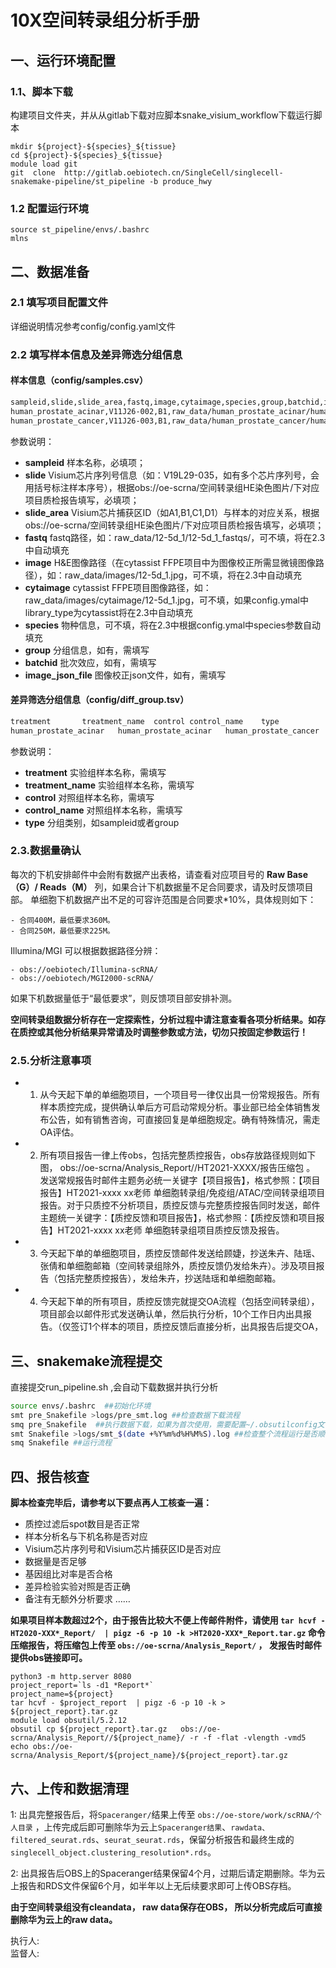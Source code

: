 # 10X空间转录组分析手册

## 一、运行环境配置
### 1.1、脚本下载
构建项目文件夹，并从从gitlab下载对应脚本snake_visium_workflow下载运行脚本
```
mkdir ${project}-${species}_${tissue}
cd ${project}-${species}_${tissue}
module load git 
git  clone  http://gitlab.oebiotech.cn/SingleCell/singlecell-snakemake-pipeline/st_pipeline -b produce_hwy
```

### 1.2 配置运行环境
```
source st_pipeline/envs/.bashrc   
mlns  
```

## 二、数据准备

### 2.1 填写项目配置文件
详细说明情况参考config/config.yaml文件

### 2.2 填写样本信息及差异筛选分组信息
#### 样本信息（config/samples.csv）
```bash
sampleid,slide,slide_area,fastq,image,cytaimage,species,group,batchid,image_json_file
human_prostate_acinar,V11J26-002,B1,raw_data/human_prostate_acinar/human_prostate_acinar_fastqs,raw_data/images/human_prostate_acinar.tif,,人-前列腺癌,human_prostate_acinar,1,
human_prostate_cancer,V11J26-003,B1,raw_data/human_prostate_cancer/human_prostate_cancer_fastqs,raw_data/images/human_prostate_cancer.tif,,人-前列腺癌,human_prostate_cancer,2,
```
参数说明：

  - **sampleid** 样本名称，必填项； 
  - **slide** Visium芯片序列号信息（如：V19L29-035，如有多个芯片序列号，会用括号标注样本序号），根据obs://oe-scrna/空间转录组HE染色图片/下对应项目质检报告填写，必填项； 
  - **slide_area** Visium芯片捕获区ID（如A1,B1,C1,D1）与样本的对应关系，根据obs://oe-scrna/空间转录组HE染色图片/下对应项目质检报告填写，必填项； 
  - **fastq** fastq路径，如：raw_data/12-5d_1/12-5d_1_fastqs/，可不填，将在2.3中自动填充
  - **image** H&E图像路径（在cytassist FFPE项目中为图像校正所需显微镜图像路径），如：raw_data/images/12-5d_1.jpg，可不填，将在2.3中自动填充
  - **cytaimage** cytassist FFPE项目图像路径，如：raw_data/images/cytaimage/12-5d_1.jpg，可不填，如果config.ymal中library_type为cytassist将在2.3中自动填充
  - **species** 物种信息，可不填，将在2.3中根据config.ymal中species参数自动填充 
  - **group** 分组信息，如有，需填写 
  - **batchid** 批次效应，如有，需填写
  - **image_json_file** 图像校正json文件，如有，需填写
#### 差异筛选分组信息（config/diff_group.tsv）

```bash  
treatment       treatment_name  control control_name    type
human_prostate_acinar   human_prostate_acinar   human_prostate_cancer   human_prostate_cancer   sampleid
```
参数说明：

  - **treatment** 实验组样本名称，需填写
  - **treatment_name** 实验组样本名称，需填写
  - **control** 对照组样本名称，需填写
  - **control_name** 对照组样本名称，需填写
  - **type** 分组类别，如sampleid或者group 

### 2.3.数据量确认

每次的下机安排邮件中会附有数据产出表格，请查看对应项目号的 **Raw Base（G）/ Reads（M）** 列，如果合计下机数据量不足合同要求，请及时反馈项目部。
单细胞下机数据产出不足的可容许范围是合同要求*10%，具体规则如下： 

    - 合同400M，最低要求360M。
    - 合同250M，最低要求225M。

Illumina/MGI 可以根据数据路径分辨：

    - obs://oebiotech/Illumina-scRNA/
    - obs://oebiotech/MGI2000-scRNA/          
                            
如果下机数据量低于“最低要求”，则反馈项目部安排补测。

**空间转录组数据分析存在一定探索性，分析过程中请注意查看各项分析结果。如存在质控或其他分析结果异常请及时调整参数或方法，切勿只按固定参数运行！**

### 2.5.分析注意事项 
- 1. 从今天起下单的单细胞项目，一个项目号一律仅出具一份常规报告。所有样本质控完成，提供确认单后方可启动常规分析。事业部已给全体销售发布公告，如有销售咨询，可直接回复是单细胞规定。确有特殊情况，需走OA评估。

- 2. 所有项目报告一律上传obs，包括完整质控报告，obs存放路径规则如下图， obs://oe-scrna/Analysis_Report//HT2021-XXXX/报告压缩包 。
发送常规报告时邮件主题务必统一关键字【项目报告】，格式参照：【项目报告】HT2021-xxxx xx老师 单细胞转录组/免疫组/ATAC/空间转录组项目报告。对于只质控不分析项目，质控反馈与完整质控报告同时发送，邮件主题统一关键字：【质控反馈和项目报告】，格式参照：【质控反馈和项目报告】HT2021-xxxx xx老师 单细胞转录组项目质控反馈及报告。

- 3. 今天起下单的单细胞项目，质控反馈邮件发送给顾婕，抄送朱卉、陆瑶、张倩和单细胞邮箱（空间转录组除外，质控反馈仍发给朱卉）。涉及项目报告（包括完整质控报告），发给朱卉，抄送陆瑶和单细胞邮箱。

- 4. 今天起下单的所有项目，质控反馈完就提交OA流程（包括空间转录组），项目部会以邮件形式发送确认单，然后执行分析，10个工作日内出具报告。（仅签订1个样本的项目，质控反馈后直接分析，出具报告后提交OA，


## 三、snakemake流程提交 
直接提交run_pipeline.sh ,会自动下载数据并执行分析
```bash
source envs/.bashrc  ##初始化环境
smt pre_Snakefile >logs/pre_smt.log ##检查数据下载流程
smq pre_Snakefile  ##执行数据下载，如果为首次使用，需要配置~/.obsutilconfig文件，请咨询相关人员。
smt Snakefile >logs/smt_$(date +%Y%m%d%H%M%S).log ##检查整个流程运行是否顺利，并打印执行命令
smq Snakefile ##运行流程
```

## 四、报告核查

**脚本检查完毕后，请参考以下要点再人工核查一遍：** 

  - 质控过滤后spot数目是否正常
  - 样本分析名与下机名称是否对应
  - Visium芯片序列号和Visium芯片捕获区ID是否对应
  - 数据量是否足够
  - 基因组比对率是否合格
  - 差异检验实验对照是否正确
  - 备注有无额外分析要求
……  

**如果项目样本数超过2个，由于报告比较大不便上传邮件附件，请使用 `tar hcvf - HT2020-XXX*_Report/  | pigz -6 -p 10 -k >HT2020-XXX*_Report.tar.gz`  命令压缩报告，将压缩包上传至 `obs://oe-scrna/Analysis_Report/` ， 发报告时邮件提供obs链接即可。**

```
python3 -m http.server 8080
project_report=`ls -d1 *Report*`
project_name=${project}
tar hcvf - $project_report  | pigz -6 -p 10 -k > ${project_report}.tar.gz
module load obsutil/5.2.12
obsutil cp ${project_report}.tar.gz   obs://oe-scrna/Analysis_Report//${project_name}/ -r -f -flat -vlength -vmd5 
echo obs://oe-scrna/Analysis_Report/${project_name}/${project_report}.tar.gz
```

## 六、上传和数据清理

1: 出具完整报告后，将`Spaceranger/`结果上传至  `obs://oe-store/work/scRNA/个人目录` ，上传完成后即可删除华为云上`Spaceranger结果`、`rawdata、filtered_seurat.rds`、`seurat_seurat.rds`，保留分析报告和最终生成的`singlecell_object.clustering_resolution*.rds`。

2: 出具报告后OBS上的Spaceranger结果保留4个月，过期后请定期删除。华为云上报告和RDS文件保留6个月，如半年以上无后续要求即可上传OBS存档。

**由于空间转录组没有cleandata， raw data保存在OBS， 所以分析完成后可直接删除华为云上的raw data。**

执行人:   
监督人:   


